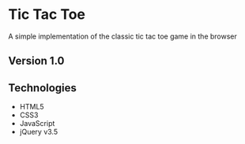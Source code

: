# Tic Tac Toe

A simple implementation of the classic tic tac toe game in the browser

## Version 1.0


## Technologies
- HTML5
- CSS3
- JavaScript
- jQuery v3.5